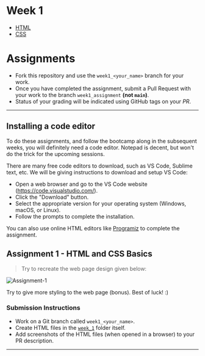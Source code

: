 # Week 1 
* [HTML](./HTML.md)
* [CSS](./CSS.md)

# Assignments

* Fork this repository and use the `week1_<your_name>` branch for your work.
* Once you have completed the assignment, submit a Pull Request with your work to the branch `week1_assignment` **(not `main`)**.
* Status of your grading will be indicated using GitHub tags on your _PR_.

---

## Installing a code editor

To do these assignments, and follow the bootcamp along in the subsequent weeks, you will definitely need a code editor. Notepad is decent, but won't do the trick for the upcoming sessions.

There are many free code editors to download, such as VS Code, Sublime text, etc. We will be giving instructions to download and setup VS Code:

- Open a web browser and go to the VS Code website (https://code.visualstudio.com/).
- Click the "Download" button.
- Select the appropriate version for your operating system (Windows, macOS, or Linux).
- Follow the prompts to complete the installation.

You can also use online HTML editors like [Programiz](https://www.programiz.com/html/online-compiler/) to complete the assignment.

## Assignment 1 - HTML and CSS Basics

> Try to recreate the web page design given below:

![Assignment-1](https://user-images.githubusercontent.com/75667393/208155483-5a40c785-749c-49da-988e-3636b8a5718c.png)

Try to give more styling to the web page (bonus). Best of luck! :)

### Submission Instructions

* Work on a Git branch called `week1_<your_name>`.
* Create HTML files in the [`week_1`](./) folder itself.
* Add screenshots of the HTML files (when opened in a browser) to your PR description.

---
